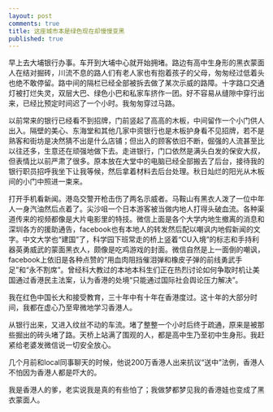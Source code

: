 ```yaml
---
layout: post
comments: true
title: 这座城市本是绿色现在却慢慢变黑
published: true
---
```


早上去大埔银行办事。车开到大埔中心就开始拥堵。路边有高中生身形的黑衣蒙面人在结对掘砖，川流不息的路人们有老人家也有抱着孩子的父母，匆匆经过低着头也绝不敢停留。路中间的隔栏已经全部被拆去做了某次示威的路障。十字路口交通灯被打烂失灵，双层大巴、绿色小巴和私家车挤作一团。好不容易从缝隙中穿行出来，已经比预定时间迟了一个小时。我匆匆穿过马路。

以前常来的银行已经看不到招牌，门前竖起了高高的木板，中间留作一个小门供人出入。隔壁的美心、东海堂和其他几家中资银行也是木板护身看不见招牌，若不是熟客和街坊是决然猜不出是什么店铺；但出入的顾客依旧不断，倔强的人流甚至比以往还多，生意还在顽强地做下去。走进银行，门口依然是满头白发的保安大叔，但表情比以前严肃了很多。原本放在大堂中的电脑已经全部搬去了后台，接待我的银行职员招呼我坐下让我等候，然后拿着材料去后台处理。秋日灿烂的阳光从木板间的小门中照进一束来。

打开手机看新闻。港岛交警开枪击伤了两名示威者。马鞍山有黑衣人泼了一位中年人一身汽油然后点着了。尖沙咀一个日本游客被当做内地人打得头破血流。各种渠道传来的视频都像是大片电影里的特技。微信上面是各个大学内地生撤离的消息和深圳各方的援助通告，facebook也有本地人的转发然后配以嘲讽内地假新闻的文字。中文大学也“建国”了，科学园下班常走的桥上竖着“CU入境”的标志和手持利器英勇威武的蒙面黑衣人，颇像是吃鸡游戏的封面。微信自然是上一面倒的嘲讽，facebook上依旧是各种点赞的“用血肉阻挡催泪弹和橡皮子弹的前线勇武手足”和“永不割席”。曾经科大教过的本地本科生们正在热烈讨论如何争取时机让美国通过香港民主法案，认为香港的处境“只能通过国际社会舆论压力解决”。

我在红色中国长大和接受教育，三十年中有十年在香港度过。这十年的大部分时间，我都在虚心乃至卑微地学习香港人。

从银行出来，又进入纹丝不动的车流。堵了整整一个小时后终于疏通，原来是被那些掘出的砖头堵了路。天桥上站满了围观的人，都是高中生乃至初中生身形。我赶紧给老婆发微信说一切安全放心。

几个月前和local同事聊天的时候，他说200万香港人出来抗议“送中”法例，香港人不怕因为香港人都是吓大的。

我是香港人的爹，老实说我是真的有些怕了；我做梦都梦见我的香港娃也变成了黑衣蒙面人。


